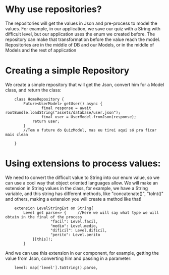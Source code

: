 #   Why use repositories?
The repositories will get the values in Json and pre-process to model the values.
For example, in our application, we save our quiz with a String with difficult level, but our application uses the enum we created before. The repository can make that transformation before the value reach the model.
Repositories are in the middle of DB and our Models, or in the middle of Models and the rest of application

# Creating a simple Repository
We create a simple repository that will get the Json, convert him for a Model class, and return the class:
```
    class HomeRepository {
        Future<UserModel> getUser() async {
                final response = await rootBundle.loadString("assets/database/user.json");
                final user = UserModel.fromJson(response);
            return user;
        }
        //Tem o future do QuizModel, mas eu tirei aqui só pra ficar mais clean

    }
```

#   Using extensions to process values:
We need to convert the difficult value to String into our enum value, so we can use a cool way that object oriented languages allow. We will make an extension in String values in the class, for example, we have a String variable, and this string has different methods, like "concatenate()", "toInt()" and others, making a extension you will create a method like that!
```
    extension LevelStringExt on String{
        Level get parse=> {     //Here we will say what type we will obtain in the final of the process
                    "facil": Level.facil,
                    "medio": Level.medio,
                    "dificil": Level.dificil,
                    "perito": Level.perito
            }[this]!;
        }
```

And we can use this extension in our component, for example, getting the value from Json, converting him and passing in a parameter:
```
    level: map['level'].toString().parse,
```